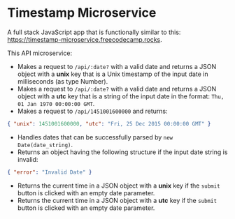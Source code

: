 # Timestamp Microservice

A full stack JavaScript app that is functionally similar to this: https://timestamp-microservice.freecodecamp.rocks.

This API microservice:

- Makes a request to `/api/:date?` with a valid date and returns a JSON object with a **unix** key that is a Unix timestamp of the input date in milliseconds (as type Number).
- Makes a request to `/api/:date?` with a valid date and returns a JSON object with a **utc** key that is a string of the input date in the format: `Thu, 01 Jan 1970 00:00:00 GMT`.
- Makes a request to `/api/1451001600000` and returns:

```json
{ "unix": 1451001600000, "utc": "Fri, 25 Dec 2015 00:00:00 GMT" }
```

- Handles dates that can be successfully parsed by `new Date(date_string)`.
- Returns an object having the following structure if the input date string is invalid:

```json
{ "error": "Invalid Date" }
```

- Returns the current time in a JSON object with a **unix** key if the `submit` button is clicked with an empty date parameter.
- Returns the current time in a JSON object with a **utc** key if the `submit` button is clicked with an empty date parameter.
